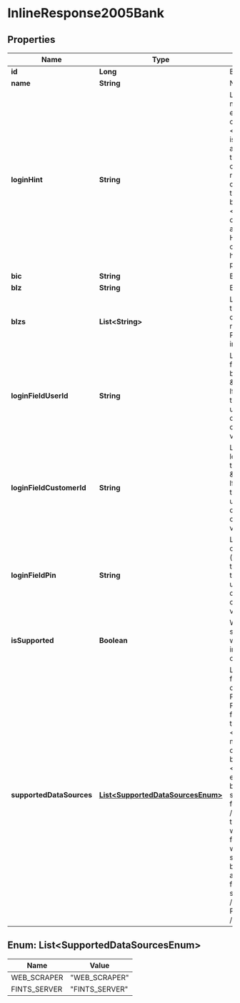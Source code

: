 
# InlineResponse2005Bank

## Properties
Name | Type | Description | Notes
------------ | ------------- | ------------- | -------------
**id** | **Long** | Bank identifier | 
**name** | **String** | Name of bank | 
**loginHint** | **String** | Login hint. Contains a German message for the user that explains what kind of credentials are expected.&lt;br/&gt;&lt;br/&gt;Please note that it is strongly recommended to always show the login hint to the user if there is one, as the credentials that finAPI requires for the bank might be different to the credentials that the user knows from the bank&#39;s website.&lt;br/&gt;&lt;br/&gt;Also note that the contents of this field should always be interpreted as HTML, as the text might contain HTML tags for highlighted words, paragraphs, etc. |  [optional]
**bic** | **String** | BIC of bank |  [optional]
**blz** | **String** | BLZ of bank | 
**blzs** | **List&lt;String&gt;** | List of BLZs that belong to this bank. NOTE: This field is deprecated and will be removed at some point. Please refer to field &#39;blz&#39; instead. | 
**loginFieldUserId** | **String** | Label for the user ID login field, as it is called on the bank&#39;s website (e.g. \&quot;Nutzerkennung\&quot;). If this field is set (i.e. not null) then you should prompt your users to enter the required data in a text field which you can label with this field&#39;s value. |  [optional]
**loginFieldCustomerId** | **String** | Label for the customer ID login field, as it is called on the bank&#39;s website (e.g. \&quot;Kundennummer\&quot;). If this field is set (i.e. not null) then you should prompt your users to enter the required data in a text field which you can label with this field&#39;s value. |  [optional]
**loginFieldPin** | **String** | Label for the PIN field, as it is called on the bank&#39;s website (mostly \&quot;PIN\&quot;). If this field is set (i.e. not null) then you should prompt your users to enter the required data in a text field which you can label with this field&#39;s value. |  [optional]
**isSupported** | **Boolean** | Whether this bank is supported by finAPI, i.e. whether you can import/update a bank connection of this bank. | 
**supportedDataSources** | [**List&lt;SupportedDataSourcesEnum&gt;**](#List&lt;SupportedDataSourcesEnum&gt;) | List of the data sources that finAPI will use for data download for this bank. Possible values:&lt;/br&gt;&lt;/br&gt; - FINTS_SERVER - means that finAPI will download data via the bank&#39;s FinTS interface.&lt;/br&gt; - WEB_SCRAPER - means that finAPI will parse data from the bank&#39;s online banking website.&lt;/br&gt;&lt;/br&gt;Note that this list will be empty for non-supported banks. Note also that web scraping might be disabled for your client (see GET /clientConfiguration). When this is the case, then finAPI will not use the web scraper for data download, and if the web scraper is the only supported data source of this bank, then finAPI will not allow to download any data for this bank at all (for details, see POST /bankConnections/import and POST /bankConnections/update). | 


<a name="List<SupportedDataSourcesEnum>"></a>
## Enum: List&lt;SupportedDataSourcesEnum&gt;
Name | Value
---- | -----
WEB_SCRAPER | &quot;WEB_SCRAPER&quot;
FINTS_SERVER | &quot;FINTS_SERVER&quot;



